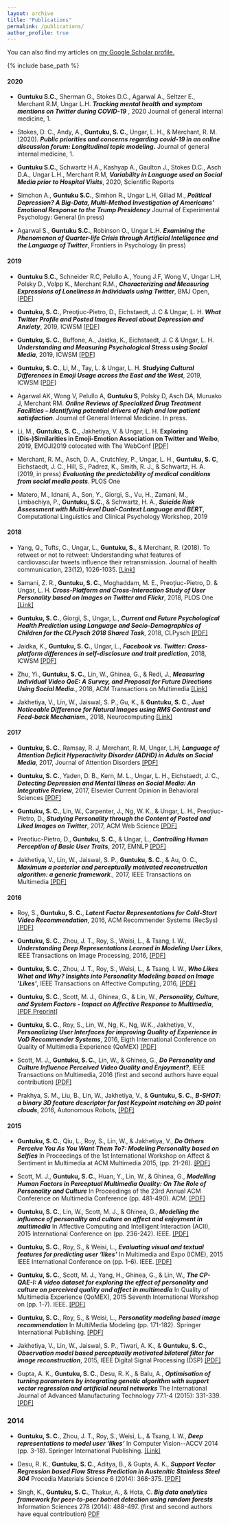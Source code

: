 ```yaml
---
layout: archive
title: "Publications"
permalink: /publications/
author_profile: true
---
```


  You can also find my articles on <u><a href="https://scholar.google.co.in/citations?user=76_hrfUAAAAJ&hl=en">my Google Scholar profile</a>.</u>

{% include base_path %}

#### 2020

  + **Guntuku S.C.**, Sherman G., Stokes D.C., Agarwal A., Seltzer E., Merchant R.M, Ungar L.H. **_Tracking mental health and symptom mentions on Twitter during COVID-19_** , 2020 Journal of general internal medicine, 1.  

  + Stokes, D. C., Andy, A., **Guntuku, S. C.**, Ungar, L. H., & Merchant, R. M. (2020). **_Public priorities and concerns regarding covid-19 in an online discussion forum: Longitudinal topic modeling._** Journal of general internal medicine, 1.
  
  + **Guntuku S.C.**, Schwartz H.A., Kashyap A., Gaulton J., Stokes D.C., Asch D.A., Ungar L.H., Merchant R.M, **_Variability in Language used on Social Media prior to Hospital Visits_**, 2020, Scientific Reports
  
  + Simchon A., **Guntuku S.C.**, Simhon R., Ungar L.H, Giliad M., **_Political Depression? A Big-Data, Multi-Method Investigation of Americans’ Emotional Response to the Trump Presidency_** Journal of Experimental Psychology: General (in press)
  
  + Agarwal S., **Guntuku S.C.**, Robinson O., Ungar L.H. **_Examining the Phenomenon of Quarter-life Crisis through Artificial Intelligence and the Language of Twitter_**, Frontiers in Psychology (in press)

#### 2019

  + **Guntuku S.C.**, Schneider R.C, Pelullo A., Young J.F, Wong V., Ungar L.H, Polsky D., Volpp K., Merchant R.M., **_Characterizing and Measuring Expressions of Loneliness in Individuals using Twitter_**, BMJ Open, [[PDF]](https://bmjopen.bmj.com/content/bmjopen/9/11/e030355.full.pdf)

  + **Guntuku, S. C.**, Preoţiuc-Pietro, D., Eichstaedt, J. C & Ungar, L. H. **_What Twitter Profile and Posted Images Reveal about Depression and Anxiety_**, 2019, ICWSM [[PDF]](http://wwbp.org/papers/guntuku2019twitter.pdf) 

  + **Guntuku, S. C.**, Buffone, A., Jaidka, K., Eichstaedt, J. C & Ungar, L. H. **_Understanding and Measuring Psychological Stress using Social Media_**, 2019, ICWSM [[PDF]](https://arxiv.org/pdf/1811.07430.pdf)
  
  + **Guntuku, S. C.**, Li, M., Tay, L. & Ungar, L. H. **_Studying Cultural Differences in Emoji Usage across the East and the West_**, 2019, ICWSM [[PDF]](https://arxiv.org/pdf/1904.02671.pdf)
  
  + Agarwal AK, Wong V, Pelullo A, **Guntuku S**, Polsky D, Asch DA, Muruako J, Merchant RM. **_Online Reviews of Specialized Drug Treatment Facilities – Identifying potential drivers of high and low patient satisfaction_**. Journal of General Internal Medicine. In press.
  
  + Li, M., **Guntuku, S. C.**, Jakhetiya, V. & Ungar, L. H. **Exploring (Dis-)Similarities in Emoji-Emotion Association on Twitter and Weibo**, 2019, EMOJI2019 colocated with The WebConf [[PDF]](https://www.researchgate.net/profile/Sharath_Chandra_Guntuku/publication/331828818_Exploring_Dis-Similarities_in_Emoji-Emotion_Association_on_Twitter_and_Weibo/links/5c8eeaae92851c1df9481125/Exploring-Dis-Similarities-in-Emoji-Emotion-Association-on-Twitter-and-Weibo.pdf)
  
  + Merchant, R. M., Asch, D. A., Crutchley, P., Ungar, L. H., **Guntuku, S. C**, Eichstaedt, J. C., Hill, S., Padrez, K., Smith, R. J., & Schwartz, H. A. (2019, in press) **_Evaluating the predictability of medical conditions from social media posts_**. PLOS One
  
  + Matero, M., Idnani, A., Son, Y., Giorgi, S., Vu, H., Zamani, M., Limbachiya, P., **Guntuku, S.C.**, & Schwartz, H. A., **_Suicide Risk Assessment with Multi-level Dual-Context Language and BERT_**, Computational Linguistics and Clinical Psychology Workshop, 2019
  

#### 2018

  + Yang, Q., Tufts, C., Ungar, L., **Guntuku, S.**, & Merchant, R. (2018). To retweet or not to retweet: Understanding what features of cardiovascular tweets influence their retransmission. Journal of health communication, 23(12), 1026-1035. [[Link]](https://www.tandfonline.com/doi/abs/10.1080/10810730.2018.1540671)

  + Samani, Z. R., **Guntuku, S. C.**, Moghaddam, M. E., Preoţiuc-Pietro, D. & Ungar, L. H. **_Cross-Platform and Cross-Interaction Study of User Personality based on Images on Twitter and Flickr_**, 2018, PLOS One [[Link]](http://journals.plos.org/plosone/article?id=10.1371/journal.pone.0198660)

  + **Guntuku, S. C.**, Giorgi, S., Ungar, L., **_Current and Future Psychological Health Prediction using Language and Socio-Demographics of Children for the CLPysch 2018 Shared Task_**, 2018, CLPysch [[PDF]](https://www.researchgate.net/publication/325216118_Current_and_Future_Psychological_Health_Prediction_using_Language_and_Socio-Demographics_of_Children_for_the_CLPysch_2018_Shared_Task)

+ Jaidka, K., **Guntuku, S. C.**, Ungar, L., **_Facebook vs. Twitter: Cross-platform differences in self-disclosure and trait prediction_**, 2018, ICWSM [[PDF]](http://wwbp.org/papers/ICWSM_18_Crossplatform.pdf)

+ Zhu, Yi., **Guntuku, S. C.**, Lin, W., Ghinea, G., & Redi, J., **_Measuring Individual Video QoE: A Survey, and Proposal
for Future Directions Using Social Media_**., 2018, ACM Transactions on Multimedia [[Link]](https://dl.acm.org/citation.cfm?id=3183512) 

+ Jakhetiya, V., Lin, W., Jaiswal, S. P., Gu, K., & **Guntuku, S. C.**, **_Just Noticeable Difference for Natural Images using RMS Contrast and Feed-back Mechanism_**., 2018, Neurocomputing [[Link]](http://www.sciencedirect.com/science/article/pii/S0925231217314522)


#### 2017

  + **Guntuku, S. C.**, Ramsay, R. J, Merchant, R. M, Ungar, L.H, **_Language of Attention Deficit Hyperactivity Disorder (ADHD) in Adults on Social Media_**, 2017, Journal of Attention Disorders [[PDF]](https://www.researchgate.net/publication/320045034_Language_of_ADHD_in_Adults_on_Social_Media)

  + **Guntuku, S. C.**, Yaden, D. B., Kern, M. L., Ungar, L. H., Eichstaedt, J. C., **_Detecting Depression and Mental Illness on Social Media: An Integrative Review_**, 2017, Elsevier Current Opinion in Behavioral Sciences [[PDF]](https://www.researchgate.net/publication/318811169_Detecting_depression_and_mental_illness_on_social_media_an_integrative_review) 

  + **Guntuku, S. C.**, Lin, W., Carpenter, J., Ng, W. K., & Ungar, L. H., Preoţiuc-Pietro, D., **_Studying Personality through the Content of Posted and Liked Images on Twitter_**, 2017, ACM Web Science [[PDF]](https://www.researchgate.net/publication/317236791_Studying_Personality_through_the_Content_of_Posted_and_Liked_Images_on_Twitter) 

  + Preotiuc-Pietro, D., **Guntuku, S. C.**, & Ungar, L., **_Controlling Human Perception of Basic User Traits_**, 2017, EMNLP [[PDF]](https://www.researchgate.net/publication/318637471_Controlling_Human_Perception_of_Basic_User_Traits)

  + Jakhetiya, V., Lin, W., Jaiswal, S. P., **Guntuku, S. C.**, & Au, O. C., **_Maximum a posterior and perceptually motivated reconstruction algorithm: a generic framework_**., 2017, IEEE Transactions on Multimedia [[PDF]](https://www.researchgate.net/publication/308133953_Maximum_a_Posterior_and_Perceptually_Motivated_Reconstruction_Algorithm_A_Generic_Framework)  
    
#### 2016    
  
  + Roy, S., **Guntuku, S. C.**, **_Latent Factor Representations for Cold-Start Video Recommendation_**, 2016, ACM Recommender Systems (RecSys) [[PDF]](https://www.researchgate.net/publication/303984492_Latent_Factor_Representations_for_Cold-Start_Video_Recommendation)
   
  + **Guntuku, S. C.**, Zhou, J. T., Roy, S., Weisi, L., & Tsang, I. W., **_Understanding Deep Representations Learned in Modeling User Likes_**, IEEE Transactions on Image Processing, 2016, [[PDF]](https://www.researchgate.net/publication/303498119_Understanding_Deep_Representations_Learned_in_Modeling_Users_Likes%27)
  
  + **Guntuku, S. C.**, Zhou, J. T., Roy, S., Weisi, L., & Tsang, I. W., **_Who Likes What and Why? Insights into Personality Modeling based on Image 'Likes'_**, IEEE Transactions on Affective Computing, 2016, [[PDF]](https://www.dropbox.com/s/z2mpreyq9kspl4p/TAC_SubmissionR4.pdf?dl=1)    
  
  + **Guntuku, S. C.**, Scott, M. J., Ghinea, G., & Lin, W., **_Personality, Culture, and System Factors - Impact on Affective Response to Multimedia_**, [[PDF Preprint]](https://www.researchgate.net/publication/304273563_Personality_Culture_and_System_Factors_-_Impact_on_Affective_Response_to_Multimedia)

  + **Guntuku, S. C.**, Roy, S., Lin, W., Ng, K., Ng, W.K., Jakhetiya, V., **_Personalizing User Interfaces for improving Quality of Experience in VoD Recommender Systems_**, 2016, Eigth International Conference on Quality of Multimedia Experience (QoMEX) [[PDF]](https://www.researchgate.net/publication/301337780_Personalizing_User_Interfaces_for_improving_Quality_of_Experience_in_VoD_Recommender_Systems) 

  + Scott, M. J., **Guntuku, S. C.**, Lin, W., & Ghinea, G., **_Do Personality and Culture Influence Perceived Video Quality and Enjoyment?_**, IEEE Transactions on Multimedia, 2016 (first and second authors have equal contribution) [[PDF]](https://goo.gl/cIivwF)    
  
  + Prakhya, S. M., Liu, B., Lin, W., Jakhetiya, V., & **Guntuku, S. C.**, **_B-SHOT: a binary 3D feature descriptor for fast Keypoint matching on 3D point clouds_**, 2016, Autonomous Robots, [[PDF]](https://www.researchgate.net/publication/312139232_B-SHOT_A_Binary_3D_Feature_Descriptor_for_Fast_Keypoint_Matching_on_3D_Point_Clouds)

   
#### 2015     
   + **Guntuku, S. C.**, Qiu, L., Roy, S., Lin, W., & Jakhetiya, V., **_Do Others Perceive You As You Want Them To?: Modeling Personality based on Selfies_** In Proceedings of the 1st International Workshop on Affect & Sentiment in Multimedia at ACM Multimedia 2015, (pp. 21-26). [[PDF]](https://www.researchgate.net/publication/282273011_Do_Others_Perceive_You_As_You_Want_Them_To_Modeling_Personality_based_on_Selfies)      
   
   + Scott, M. J., **Guntuku, S. C.**, Huan, Y., Lin, W., & Ghinea, G., **_Modelling Human Factors in Perceptual Multimedia Quality: On The Role of Personality and Culture_** In Proceedings of the 23rd Annual ACM Conference on Multimedia Conference (pp. 481-490). ACM. [[PDF]](https://www.researchgate.net/publication/281029867_Modelling_Human_Factors_in_Perceptual_Multimedia_Quality_On_The_Role_of_Personality_and_Culture)      
   
   + **Guntuku, S. C.**, Lin, W., Scott, M. J., & Ghinea, G.,  **_Modelling the influence of personality and culture on affect and enjoyment in multimedia_** In Affective Computing and Intelligent Interaction (ACII), 2015 International Conference on (pp. 236-242). IEEE. [[PDF]](https://www.researchgate.net/publication/279196284_Modelling_The_Influence_of_Personality_and_Culture_on_Affect_and_Enjoyment_in_Multimedia?ev=prf_pub)      
   
   + **Guntuku, S. C.**, Roy, S., & Weisi, L., **_Evaluating visual and textual features for predicting user ‘likes’_** In Multimedia and Expo (ICME), 2015 IEEE International Conference on (pp. 1-6). IEEE. [[PDF]](https://www.researchgate.net/publication/281642949_Evaluating_visual_and_textual_features_for_predicting_user_%27likes%27?ev=prf_pub)     
   
   + **Guntuku, S. C.**, Scott, M. J., Yang, H., Ghinea, G., & Lin, W., **_The CP-QAE-I: A video dataset for exploring the effect of personality and culture on perceived quality and affect in multimedia_** In Quality of Multimedia Experience (QoMEX), 2015 Seventh International Workshop on (pp. 1-7). IEEE. [[PDF]](https://www.researchgate.net/publication/274732186_The_CP-QAE-I_A_Video_Dataset_for_Exploring_the_Effects_of_Personality_and_Culture_on_Perceived_Quality_and_Affect_in_Multimedia)      
   
   + **Guntuku, S. C.**, Roy, S., & Weisi, L., **_Personality modeling based image recommendation_** In MultiMedia Modeling (pp. 171-182). Springer International Publishing. [[PDF]](https://www.researchgate.net/publication/281643019_Personality_Modeling_Based_Image_Recommendation?ev=prf_pub)    
   
   + Jakhetiya, V., Lin, W., Jaiswal, S. P., Tiwari, A. K., & **Guntuku, S. C.**, **_Observation model based perceptually motivated bilateral filter for image reconstruction_**, 2015, IEEE Digital Signal Processing (DSP) [[PDF]](https://www.researchgate.net/publication/304549886_Observation_model_based_perceptually_motivated_bilateral_filter_for_image_reconstruction)
   
   + Gupta, A. K., **Guntuku, S. C.**, Desu, R. K., & Balu, A., **_Optimisation of turning parameters by integrating genetic algorithm with support vector regression and artificial neural networks_** The International Journal of Advanced Manufacturing Technology 77.1-4 (2015): 331-339. [[PDF]](https://www.researchgate.net/publication/269846116_Optimisation_of_turning_parameters_by_integrating_genetic_algorithm_with_support_vector_regression_and_artificial_neural_networks?ev=prf_pub)      
 
   
   
### 2014     
   + **Guntuku, S. C.**, Zhou, J. T., Roy, S., Weisi, L., & Tsang, I. W., **_Deep representations to model user ‘likes’_** In Computer Vision--ACCV 2014 (pp. 3-18). Springer International Publishing. [[Link]](https://link.springer.com/chapter/10.1007/978-3-319-16865-4_1)   
   
   + Desu, R. K., **Guntuku, S. C.**, Aditya, B., & Gupta, A. K., **_Support Vector Regression based Flow Stress Prediction in Austenitic Stainless Steel 304_** Procedia Materials Science 6 (2014): 368-375. [[PDF]](https://www.researchgate.net/publication/265513018_Support_Vector_Regression_based_Flow_Stress_Prediction_in_Austenitic_Stainless_Steel_304)     
  
   + Singh, K., **Guntuku, S. C.**, Thakur, A., & Hota, C. **_Big data analytics framework for peer-to-peer botnet detection using random forests_** Information Sciences 278 (2014): 488-497. (first and second authors have equal contribution) [PDF](https://www.researchgate.net/publication/275431700_Big_Data_Analytics_framework_for_Peer-to-Peer_Botnet_detection_using_Random_Forests)     
